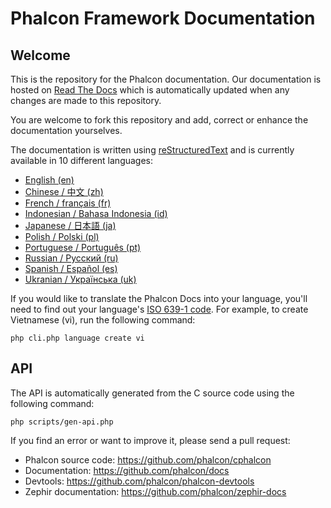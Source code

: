 # Phalcon Framework Documentation



## Welcome

This is the repository for the Phalcon documentation. Our documentation is
hosted on [Read The Docs](http://www.readthedocs.org) which is automatically
updated when any changes are made to this repository.

You are welcome to fork this repository and add, correct or enhance the
documentation yourselves.

The documentation is written using [reStructuredText](http://sphinx.pocoo.org/rest.html) and is currently available in 10 different languages:

* [English (en)](https://docs.phalconphp.com/en/latest/index.html)
* [Chinese / 中文 (zh)](https://docs.phalconphp.com/zh/latest/index.html)
* [French / français (fr)](https://docs.phalconphp.com/fr/latest/index.html)
* [Indonesian / Bahasa Indonesia (id)](https://docs.phalconphp.com/id/latest/index.html)
* [Japanese / 日本語 (ja)](https://docs.phalconphp.com/ja/latest/index.html)
* [Polish / Polski (pl)](https://docs.phalconphp.com/pl/latest/index.html)
* [Portuguese / Português (pt)](https://docs.phalconphp.com/pt/latest/index.html)
* [Russian / Русский (ru)](https://docs.phalconphp.com/ru/latest/index.html)
* [Spanish / Español (es)](https://docs.phalconphp.com/es/latest/index.html)
* [Ukranian / Українська (uk)](https://docs.phalconphp.com/uk/latest/index.html)

If you would like to translate the Phalcon Docs into your language, you'll need to find out your language's [ISO 639-1 code](https://en.wikipedia.org/wiki/List_of_ISO_639-1_codes). For example, to create Vietnamese (vi), run the following command:

    php cli.php language create vi



## API

The API is automatically generated from the C source code using the following command:

    php scripts/gen-api.php

If you find an error or want to improve it, please send a pull request:
* Phalcon source code: https://github.com/phalcon/cphalcon
* Documentation: https://github.com/phalcon/docs
* Devtools: https://github.com/phalcon/phalcon-devtools
* Zephir documentation: https://github.com/phalcon/zephir-docs
